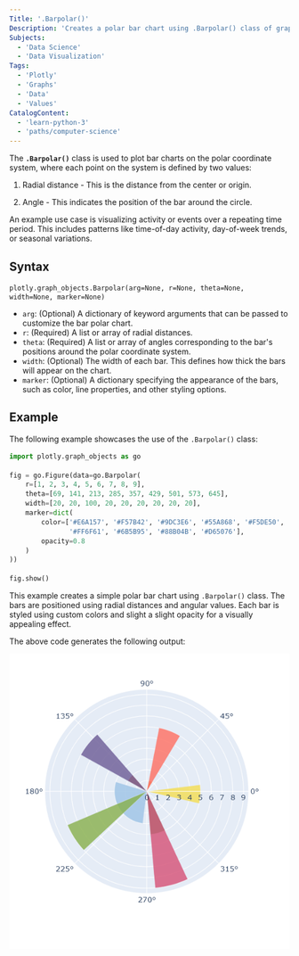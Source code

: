 ```yaml
---
Title: '.Barpolar()'
Description: 'Creates a polar bar chart using .Barpolar() class of graph_objects module in Plotly.'
Subjects:
  - 'Data Science'
  - 'Data Visualization'
Tags:
  - 'Plotly'
  - 'Graphs'
  - 'Data'
  - 'Values'
CatalogContent:
  - 'learn-python-3'
  - 'paths/computer-science'
---
```


The **`.Barpolar()`** class is used to plot bar charts on the polar coordinate system, where each point on the system is defined by two values:

1. Radial distance - This is the distance from the center or origin.

2. Angle - This indicates the position of the bar around the circle.

An example use case is visualizing activity or events over a repeating time period. This includes patterns like time-of-day activity, day-of-week trends, or seasonal variations.

## Syntax

```pseudo
plotly.graph_objects.Barpolar(arg=None, r=None, theta=None, width=None, marker=None)
```

- `arg`: (Optional) A dictionary of keyword arguments that can be passed to customize the bar polar chart.
- `r`: (Required) A list or array of radial distances.
- `theta`: (Required) A list or array of angles corresponding to the bar's positions around the polar coordinate system.
- `width`: (Optional) The width of each bar. This defines how thick the bars will appear on the chart.
- `marker`: (Optional) A dictionary specifying the appearance of the bars, such as color, line properties, and other styling options.

## Example

The following example showcases the use of the `.Barpolar()` class:

```py
import plotly.graph_objects as go

fig = go.Figure(data=go.Barpolar(
    r=[1, 2, 3, 4, 5, 6, 7, 8, 9],
    theta=[69, 141, 213, 285, 357, 429, 501, 573, 645],
    width=[20, 20, 100, 20, 20, 20, 20, 20, 20],
    marker=dict(
        color=['#E6A157', '#F57B42', '#9DC3E6', '#55A868', '#F5DE50',
               '#FF6F61', '#6B5B95', '#88B04B', '#D65076'],
        opacity=0.8
    )
))

fig.show()

```

This example creates a simple polar bar chart using `.Barpolar()` class. The bars are positioned using radial distances and angular values. Each bar is styled using custom colors and slight a slight opacity for a visually appealing effect.

The above code generates the following output:

![Barpolar example Plotly](https://raw.githubusercontent.com/Codecademy/docs/main/media/plotly-barpolar-example.png)

